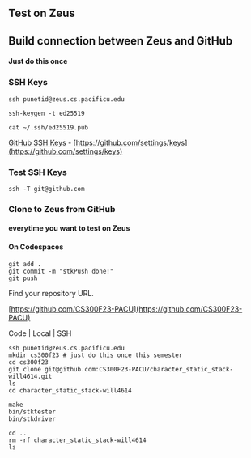 ## Test on Zeus


## Build connection between Zeus and GitHub 
#### Just do this once

### SSH Keys

```
ssh punetid@zeus.cs.pacificu.edu

ssh-keygen -t ed25519

cat ~/.ssh/ed25519.pub
```

[GitHub SSH Keys](https://github.com/settings/keys) - [https://github.com/settings/keys](https://github.com/settings/keys)

### Test SSH Keys
```
ssh -T git@github.com
```

### Clone to Zeus from GitHub
#### everytime you want to test on Zeus

#### On Codespaces
```
git add .
git commit -m "stkPush done!"
git push
```

Find your repository URL.

[https://github.com/CS300F23-PACU](https://github.com/CS300F23-PACU)

Code | Local | SSH

```
ssh punetid@zeus.cs.pacificu.edu
mkdir cs300f23 # just do this once this semester
cd cs300f23
git clone git@github.com:CS300F23-PACU/character_static_stack-will4614.git
ls
cd character_static_stack-will4614

make
bin/stktester
bin/stkdriver

cd ..
rm -rf character_static_stack-will4614
ls
```